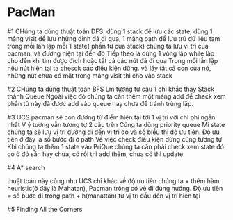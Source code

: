 # PacMan
#1
CHúng ta dùng thuật toán DFS.
dùng 1 stack để lưu các state, dùng 1  mảng visit để lưu những đỉnh đã đi qua, 1 mảng path để lưu trữ dữ liệu tạm trong mỗi lần lập
mỗi 1 state( phần tử của stack) chúng ta lưu vị trí của pacman, và đường hiện tại đến đó
Tiếp theo là dùng 1 vòng lặp while lặp cho đến khi tìm được đích hoặc tất cả các nút đã đi qua
Trong mỗi lần lặp nếu nút hiện tại ta chesck các điều kiện dừng. và lấy tất cả con của nó, những nút chưa có mặt trong mảng visit thì cho vào stack


#2
CHúng ta dùng thuật toán BFS
Lm tương tự câu 1 chỉ khắc thay Stack thành Queue
Ngoài việc đó chúng ta cần thêm một mảng add để check xem phần tử này đã được add vào queue hay chưa để tránh trùng lặp.


#3
UCS   pacman sẽ con đường từ điểm hiện tại tới 1 vị trí với chi phí ngắn nhất
V ý tưởng vẫn tương tự 2 câu trên 
Cúng ta dùng priority queue
Mi state chúng ta sẽ lưu vị trí đường đi đến vị trí đó và số biểu thị độ ưu tiên. Độ ưu tiên ở đây là số bước đi ở path
Về việc check điều kiện dừng cũng tương tự
Khi chúng ta thêm 1 state vào PriQue chúng ta cần phải check xem state đó có ở đó sẵn hay chưa, có rồi thì add thêm, chưa có thì update

#4
A* search

thuật toán này cũng như UCS chỉ khác về độ ưu tiên chúng ta  + thêm hàm heuristic(ở đây là Mahatan), Pacman trông có vẻ đi đúng hướng.
Độ ưu tiên = số bước đi trong path + h(manattan) từ vị trí đầu đến vị trí hiện tại 

#5
Finding All the Corners

